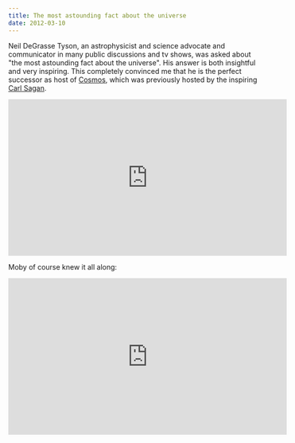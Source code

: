```yaml
---
title: The most astounding fact about the universe
date: 2012-03-10
---
```

Neil DeGrasse Tyson, an astrophysicist and science advocate and communicator in many public discussions and tv shows, was asked about "the most astounding fact about the universe". His answer is both insightful and very inspiring. This completely convinced me that he is the perfect successor as host of <a href="http://en.wikipedia.org/wiki/Cosmos:_A_Personal_Voyage">Cosmos</a>, which was previously hosted by the inspiring <a href="http://en.wikipedia.org/wiki/Carl_Sagan">Carl Sagan</a>.

<iframe width="560" height="315" src="http://www.youtube.com/embed/9D05ej8u-gU" frameborder="0" allowfullscreen></iframe>

Moby of course knew it all along:

<iframe width="560" height="315" src="http://www.youtube.com/embed/W3YaCAjFiqc" frameborder="0" allowfullscreen></iframe>


